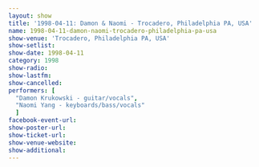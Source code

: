 ```yaml
---
layout: show
title: '1998-04-11: Damon & Naomi - Trocadero, Philadelphia PA, USA'
name: 1998-04-11-damon-naomi-trocadero-philadelphia-pa-usa
show-venue: 'Trocadero, Philadelphia PA, USA'
show-setlist: 
show-date: 1998-04-11
category: 1998
show-radio: 
show-lastfm: 
show-cancelled: 
performers: [
  "Damon Krukowski - guitar/vocals",
  "Naomi Yang - keyboards/bass/vocals"
  ]
facebook-event-url: 
show-poster-url: 
show-ticket-url: 
show-venue-website: 
show-additional: 
---
```


